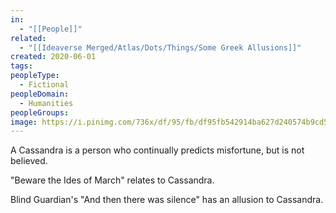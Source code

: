 ```yaml
---
in:
  - "[[People]]"
related:
  - "[[Ideaverse Merged/Atlas/Dots/Things/Some Greek Allusions]]"
created: 2020-06-01
tags:
peopleType:
  - Fictional
peopleDomain:
  - Humanities
peopleGroups:
image: https://i.pinimg.com/736x/df/95/fb/df95fb542914ba627d240574b9cd5229.jpg
---
```

A Cassandra is a person who continually predicts misfortune, but is not believed. 

"Beware the Ides of March" relates to Cassandra.

Blind Guardian's "And then there was silence" has an allusion to Cassandra. 